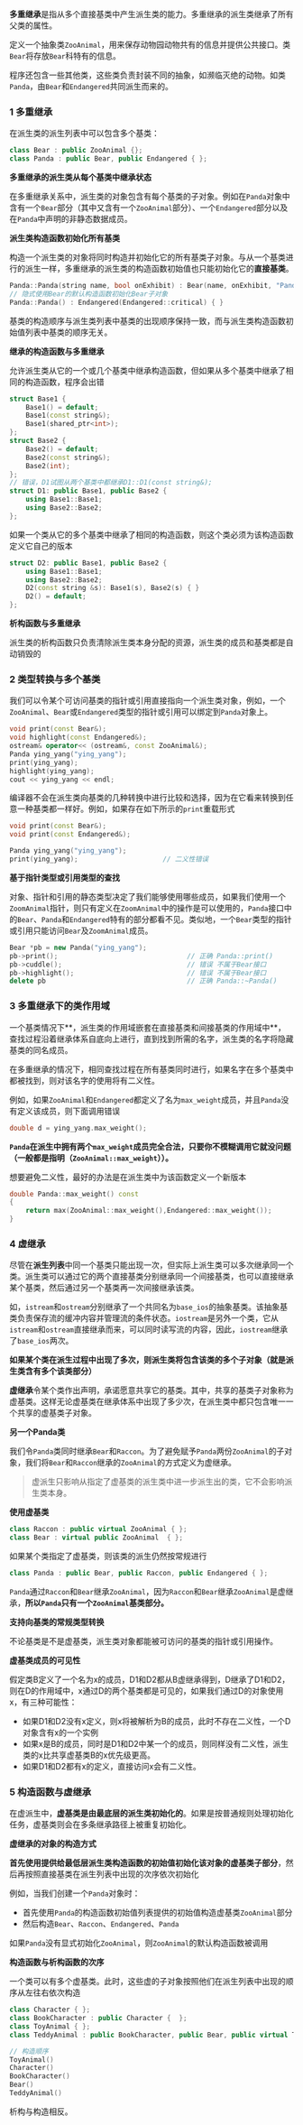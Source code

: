 **多重继承**是指从多个直接基类中产生派生类的能力。多重继承的派生类继承了所有父类的属性。

定义一个抽象类`ZooAnimal`，用来保存动物园动物共有的信息并提供公共接口。类`Bear`将存放`Bear`科特有的信息。

程序还包含一些其他类，这些类负责封装不同的抽象，如濒临灭绝的动物。如类`Panda`，由`Bear`和`Endangered`共同派生而来的。

### 1 多重继承

在派生类的派生列表中可以包含多个基类：

```c++
class Bear : public ZooAnimal {};
class Panda : public Bear, public Endangered { };
```

**多重继承的派生类从每个基类中继承状态**

在多重继承关系中，派生类的对象包含有每个基类的子对象。例如在`Panda`对象中含有一个`Bear`部分（其中又含有一个`ZooAnimal`部分）、一个`Endangered`部分以及在`Panda`中声明的非静态数据成员。

**派生类构造函数初始化所有基类**

构造一个派生类的对象将同时构造并初始化它的所有基类子对象。与从一个基类进行的派生一样，多重继承的派生类的构造函数初始值也只能初始化它的**直接基类**。

```c++
Panda::Panda(string name, bool onExhibit) : Bear(name, onExhibit, "Panda"), Endangered(Endangered::critical) { }
// 隐式使用Bear的默认构造函数初始化Bear子对象
Panda::Panda() : Endangered(Endangered::critical) { }
```

基类的构造顺序与派生类列表中基类的出现顺序保持一致，而与派生类构造函数初始值列表中基类的顺序无关。

**继承的构造函数与多重继承**

允许派生类从它的一个或几个基类中继承构造函数，但如果从多个基类中继承了相同的构造函数，程序会出错

```c++
struct Base1 {
	Base1() = default;
	Base1(const string&);
    Base1(shared_ptr<int>);
};
struct Base2 {
    Base2() = default;
    Base2(const string&);
    Base2(int);
};
// 错误，D1试图从两个基类中都继承D1::D1(const string&);
struct D1: public Base1, public Base2 {
  	using Base1::Base1;
    using Base2::Base2;
};
```

如果一个类从它的多个基类中继承了相同的构造函数，则这个类必须为该构造函数定义它自己的版本

```c++
struct D2: public Base1, public Base2 {
  	using Base1::Base1;
    using Base2::Base2;
    D2(const string &s): Base1(s), Base2(s) { }
    D2() = default;
};
```

**析构函数与多重继承**

派生类的析构函数只负责清除派生类本身分配的资源，派生类的成员和基类都是自动销毁的

### 2 类型转换与多个基类

我们可以令某个可访问基类的指针或引用直接指向一个派生类对象，例如，一个`ZooAnimal`、`Bear`或`Endangered`类型的指针或引用可以绑定到`Panda`对象上。

```c++
void print(const Bear&);
void highlight(const Endangered&);
ostream& operator<< (ostream&, const ZooAnimal&);
Panda ying_yang("ying_yang");
print(ying_yang);
highlight(ying_yang);
cout << ying_yang << endl;
```

编译器不会在派生类向基类的几种转换中进行比较和选择，因为在它看来转换到任意一种基类都一样好。例如，如果存在如下所示的`print`重载形式

```c++
void print(const Bear&);
void print(const Endangered&);

Panda ying_yang("ying_yang");
print(ying_yang);                     // 二义性错误
```

**基于指针类型或引用类型的查找**

对象、指针和引用的静态类型决定了我们能够使用哪些成员，如果我们使用一个`ZoomAnimal`指针，则只有定义在`ZoomAnimal`中的操作是可以使用的，`Panda`接口中的`Bear`、`Panda`和`Endangered`特有的部分都看不见。类似地，一个`Bear`类型的指针或引用只能访问`Bear`及`ZoomAnimal`成员。

```c++
Bear *pb = new Panda("ying_yang");
pb->print();                                // 正确 Panda::print()
pb->cuddle();								// 错误 不属于Bear接口
pb->highlight();                            // 错误 不属于Bear接口
delete pb                                   // 正确 Panda::~Panda()
```

### 3 多重继承下的类作用域

一个基类情况下**，派生类的作用域嵌套在直接基类和间接基类的作用域中**，查找过程沿着继承体系自底向上进行，直到找到所需的名字，派生类的名字将隐藏基类的同名成员。

在多重继承的情况下，相同查找过程在所有基类同时进行，如果名字在多个基类中都被找到，则对该名字的使用将有二义性。

例如，如果`ZooAnimal`和`Endangered`都定义了名为`max_weight`成员，并且`Panda`没有定义该成员，则下面调用错误

```c++
double d = ying_yang.max_weight();
```

**`Panda`在派生中拥有两个`max_weight`成员完全合法，只要你不模糊调用它就没问题（一般都是指明（`ZooAnimal::max_weight`））。**

想要避免二义性，最好的办法是在派生类中为该函数定义一个新版本

```c++
double Panda::max_weight() const
{
	return max(ZooAnimal::max_weight(),Endangered::max_weight());
}
```

### 4 虚继承

尽管在**派生列表**中同一个基类只能出现一次，但实际上派生类可以多次继承同一个类。派生类可以通过它的两个直接基类分别继承同一个间接基类，也可以直接继承某个基类，然后通过另一个基类再一次间接继承该类。

如，`istream`和`ostream`分别继承了一个共同名为`base_ios`的抽象基类。该抽象基类负责保存流的缓冲内容并管理流的条件状态。`iostream`是另外一个类，它从`istream`和`ostream`直接继承而来，可以同时读写流的内容，因此，`iostream`继承了`base_ios`两次。

**如果某个类在派生过程中出现了多次，则派生类将包含该类的多个子对象（就是派生类含有多个该类部分）**

**虚继承**令某个类作出声明，承诺愿意共享它的基类。其中，共享的基类子对象称为虚基类。这样无论虚基类在继承体系中出现了多少次，在派生类中都只包含唯一一个共享的虚基类子对象。

**另一个Panda类**

我们令`Panda`类同时继承`Bear`和`Raccon`。为了避免赋予`Panda`两份`ZooAnimal`的子对象，我们将`Bear`和`Raccon`继承的`ZooAnimal`的方式定义为虚继承。

> 虚派生只影响从指定了虚基类的派生类中进一步派生出的类，它不会影响派生类本身。

**使用虚基类**

```c++
class Raccon : public virtual ZooAnimal { };
class Bear : virtual public ZooAnimal  { };
```

如果某个类指定了虚基类，则该类的派生仍然按常规进行

```c++
class Panda : public Bear, public Raccon, public Endangered { };
```

`Panda`通过`Raccon`和`Bear`继承`ZooAnimal`，因为`Raccon`和`Bear`继承`ZooAnimal`是虚继承，**所以`Panda`只有一个`ZooAnimal`基类部分。**

**支持向基类的常规类型转换**

不论基类是不是虚基类，派生类对象都能被可访问的基类的指针或引用操作。

**虚基类成员的可见性**

假定类B定义了一个名为x的成员，D1和D2都从B虚继承得到，D继承了D1和D2，则在D的作用域中，x通过D的两个基类都是可见的，如果我们通过D的对象使用x，有三种可能性：

+ 如果D1和D2没有x定义，则x将被解析为B的成员，此时不存在二义性，一个D对象含有x的一个实例
+ 如果x是B的成员，同时是D1和D2中某一个的成员，则同样没有二义性，派生类的x比共享虚基类B的x优先级更高。
+ 如果D1和D2都有x的定义，直接访问x会有二义性。

### 5 构造函数与虚继承

在虚派生中，**虚基类是由最底层的派生类初始化的**。如果是按普通规则处理初始化任务，虚基类则会在多条继承路径上被重复初始化。

**虚继承的对象的构造方式**

**首先使用提供给最低层派生类构造函数的初始值初始化该对象的虚基类子部分**，然后再按照直接基类在派生列表中出现的次序依次初始化

例如，当我们创建一个`Panda`对象时：

+ 首先使用`Panda`的构造函数初始值列表提供的初始值构造虚基类`ZooAnimal`部分
+ 然后构造`Bear`、`Raccon`、`Endangered`、`Panda`

如果`Panda`没有显式初始化`ZooAnimal`，则`ZooAnimal`的默认构造函数被调用

**构造函数与析构函数的次序**

一个类可以有多个虚基类。此时，这些虚的子对象按照他们在派生列表中出现的顺序从左往右依次构造

```c++
class Character { };
class BookCharacter : public Character {  };
class ToyAnimal { };
class TeddyAnimal : public BookCharacter, public Bear, public virtual ToyAnimal { }

// 构造顺序
ToyAnimal()
Character()
BookCharacter()
Bear()
TeddyAnimal()
```

析构与构造相反。
